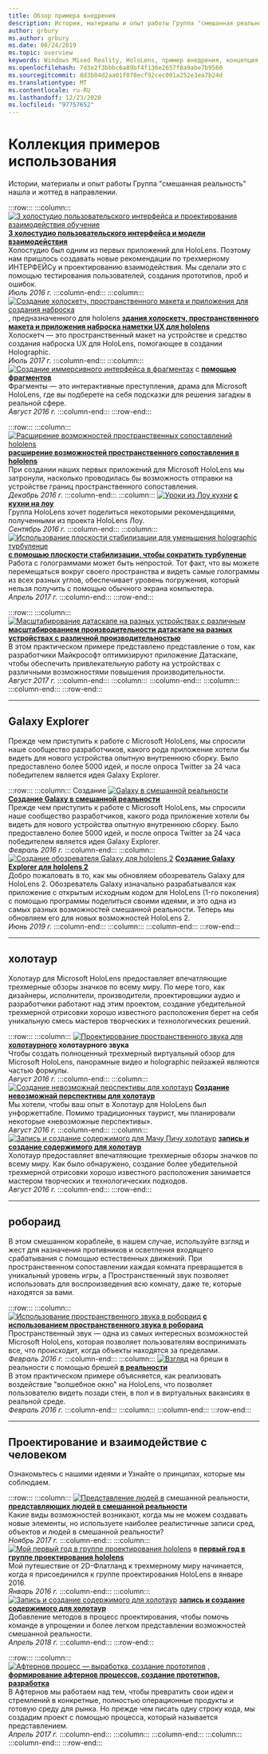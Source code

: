 ```yaml
---
title: Обзор примера внедрения
description: Истории, материалы и опыт работы Группа "смешанная реальность" нашла и жоттед в направлении.
author: grbury
ms.author: grbury
ms.date: 08/24/2019
ms.topic: overview
keywords: Windows Mixed Reality, HoloLens, пример внедрения, концепция, сценарии, примеры внедрения, гарнитура смешанной реальности, гарнитура Windows Mixed Reality, гарнитура виртуальной реальности
ms.openlocfilehash: 7d3e2f3bbbc6a89bf4f136e2657f8a9abe7b9560
ms.sourcegitcommit: 8d3b84d2aa01f078ecf92cec001a252e3ea7b24d
ms.translationtype: MT
ms.contentlocale: ru-RU
ms.lasthandoff: 12/23/2020
ms.locfileid: "97757652"
---
```

# <a name="case-study-gallery"></a>Коллекция примеров использования

Истории, материалы и опыт работы Группа "смешанная реальность" нашла и жоттед в направлении.

:::row:::
    :::column:::
       [ ![ 3 холостудио пользовательского интерфейса и проектирования взаимодействия обучение](images/thought-bubble-500px.jpg)](../out-of-scope/case-study-3-holostudio-ui-and-interaction-design-learnings.md) **[3 холостудио пользовательского интерфейса и модели взаимодействия](../out-of-scope/case-study-3-holostudio-ui-and-interaction-design-learnings.md)**<br>
        Холостудио был одним из первых приложений для HoloLens. Поэтому нам пришлось создавать новые рекомендации по трехмерному ИНТЕРФЕЙСу и проектированию взаимодействия. Мы сделали это с помощью тестирования пользователей, создания прототипов, проб и ошибок.<br>
        *Июль 2016 г.*
    :::column-end:::
    :::column:::
       [ ![ Создание холоскетч, пространственного макета и приложения для создания наброска](images/holosketch-image-01-640px.png)](../out-of-scope/case-study-building-holosketch,-a-spatial-layout-and-ux-sketching-app-for-hololens.md) , предназначенного для hololens **[здания холоскетч, пространственного макета и приложения наброска наметки UX для hololens](../out-of-scope/case-study-building-holosketch,-a-spatial-layout-and-ux-sketching-app-for-hololens.md)**<br>
        Холоскетч — это пространственный макет на устройстве и средство создания наброска UX для HoloLens, помогающее в создании Holographic.<br>
         *Июль 2017 г.*
    :::column-end:::
    :::column:::
       [ ![ Создание иммерсивного интерфейса в фрагментах](images/surfacereconstruction.jpg)](../out-of-scope/case-study-creating-an-immersive-experience-in-fragments.md) с **[помощью фрагментов](../out-of-scope/case-study-creating-an-immersive-experience-in-fragments.md)**<br>
        Фрагменты — это интерактивные преступления, драма для Microsoft HoloLens, где вы подберете на себя подсказки для решения загадкы в реальной сфере.<br>
        *Август 2016 г.*
    :::column-end:::
:::row-end:::

:::row:::
    :::column:::
       [ ![ Расширение возможностей пространственных сопоставлений hololens](images/away-from-camera-position-500px.png)](../out-of-scope/case-study-expanding-the-spatial-mapping-capabilities-of-hololens.md) **[расширение возможностей пространственного сопоставления в hololens](../out-of-scope/case-study-expanding-the-spatial-mapping-capabilities-of-hololens.md)**<br>
        При создании наших первых приложений для Microsoft HoloLens мы затронули, насколько проводилась бы возможность отправки на устройстве границ пространственного сопоставления.<br>
        *Декабрь 2016 г.*
    :::column-end:::
    :::column:::
       [ ![ Уроки из Лоу кухни](images/lowes.jpg)](../out-of-scope/case-study-lessons-from-the-lowes-kitchen.md) **[с кухни на лоу](../out-of-scope/case-study-lessons-from-the-lowes-kitchen.md)**<br>
        Группа HoloLens хочет поделиться некоторыми рекомендациями, полученными из проекта HoloLens Лоу.<br>
        *Сентябрь 2016 г.*
    :::column-end:::
    :::column:::
       [ ![ Использование плоскости стабилизации для уменьшения holographic турбуленце](images/holotour-stabilization-plane-500px.jpg)](../develop/platform-capabilities-and-apis/case-study-using-the-stabilization-plane-to-reduce-holographic-turbulence.md) **[с помощью плоскости стабилизации, чтобы сократить турбуленце](../develop/platform-capabilities-and-apis/case-study-using-the-stabilization-plane-to-reduce-holographic-turbulence.md)**<br>
        Работа с голограммами может быть непростой. Тот факт, что вы можете перемещаться вокруг своего пространства и видеть самые голограммы из всех разных углов, обеспечивает уровень погружения, который нельзя получить с помощью обычного экрана компьютера.<br>
        *Апрель 2017 г.*
    :::column-end:::
:::row-end:::

:::row:::
    :::column:::
       [ ![ Масштабирование датаскапе на разных устройствах с различным](images/cloud-steps-1-4-700px.jpg)](../out-of-scope/case-study-scaling-datascape-across-devices-with-different-performance.md) **[масштабированием производительности датаскапе на разных устройствах с различной производительностью](../out-of-scope/case-study-scaling-datascape-across-devices-with-different-performance.md)**<br>
        В этом практическом примере представлено представление о том, как разработчики Майкрософт оптимизируют приложение Датаскапе, чтобы обеспечить привлекательную работу на устройствах с различными возможностями повышения производительности.<br>
        *Август 2017 г.*
    :::column-end:::
    :::column:::
    :::column-end:::
    :::column:::
    :::column-end:::
:::row-end:::

---

## <a name="galaxy-explorer"></a>Galaxy Explorer

Прежде чем приступить к работе с Microsoft HoloLens, мы спросили наше сообщество разработчиков, какого рода приложение хотели бы видеть для нового устройства опытную внутреннюю сборку. Было предоставлено более 5000 идей, и после опроса Twitter за 24 часа победителем является идея Galaxy Explorer.

:::row:::
    :::column:::
       Создание [ ![ Galaxy в смешанной реальности](images/full-galaxy-500px.png)](../out-of-scope/case-study-creating-a-galaxy-in-mixed-reality.md) **[Создание Galaxy в смешанной реальности](../out-of-scope/case-study-creating-a-galaxy-in-mixed-reality.md)**<br>
        Прежде чем приступить к работе с Microsoft HoloLens, мы спросили наше сообщество разработчиков, какого рода приложение хотели бы видеть для нового устройства опытную внутреннюю сборку. Было предоставлено более 5000 идей, и после опроса Twitter за 24 часа победителем является идея Galaxy Explorer.<br>
         *Февраль 2016 г.*
    :::column-end:::
    :::column:::
       [ ![ Создание обозревателя Galaxy для hololens 2](../develop/unity/images/ge-update-interactions-concept-force-grab.png)](../develop/unity/galaxy-explorer-update.md) **[Создание Galaxy Explorer для hololens 2](../develop/unity/galaxy-explorer-update.md)**<br>
        Добро пожаловать в то, как мы обновляем обозреватель Galaxy для HoloLens 2. Обозреватель Galaxy изначально разрабатывался как приложение с открытым исходным кодом для HoloLens (1-го поколения) с помощью программы поделиться своими идеями, и это одна из самых разных возможностей смешанной реальности. Теперь мы обновляем его для новых возможностей HoloLens 2.<br>
        *Июнь 2019 г.*
    :::column-end:::
    :::column:::
    :::column-end:::
:::row-end:::

---

## <a name="holotour"></a>холотаур

Холотаур для Microsoft HoloLens предоставляет впечатляющие трехмерные обзоры значков по всему миру. По мере того, как дизайнеры, исполнители, производители, проектировщики аудио и разработчики работают над этим проектом, создание убедительной трехмерной отрисовки хорошо известного расположения берет на себя уникальную смесь мастеров творческих и технологических решений.

:::row:::
    :::column:::
       [ ![ Проектирование пространственного звука для](../out-of-scope/images/recreated-colosseum-holotour-500px.png)](../design/case-study-spatial-sound-design-for-holotour.md) **[холотаурного](../design/case-study-spatial-sound-design-for-holotour.md) холотаурного звука**<br>
        Чтобы создать полноценный трехмерный виртуальный обзор для Microsoft HoloLens, панорамные видео и holographic пейзажей являются частью формулы.<br>
         *Август 2016 г.*
    :::column-end:::
    :::column:::
       [ ![ Создание невозможнай перспективы для холотаур](../out-of-scope/images/rome-colosseum-overlay-500px.png)](../out-of-scope/case-study-creating-impossible-perspectives-for-holotour.md) **[Создание невозможнай перспективы для холотаур](../out-of-scope/case-study-creating-impossible-perspectives-for-holotour.md)**<br>
        Мы хотели, чтобы ваш опыт в Холотаур для HoloLens был унфоржеттабле. Помимо традиционных таурист, мы планировали некоторые «невозможные перспективы».<br>
        *Август 2016 г.*
    :::column-end:::
    :::column:::
       [ ![ Запись и создание содержимого для Мачу Пичу холотаур](../out-of-scope/images/camera-machu-pichu-500px.png)](../out-of-scope/case-study-capturing-and-creating-content-for-holotour.md) **[запись и создание содержимого для холотаур](../out-of-scope/case-study-capturing-and-creating-content-for-holotour.md)**<br>
        Холотаур предоставляет впечатляющие трехмерные обзоры значков по всему миру. Как было обнаружено, создание более убедительной трехмерной отрисовки хорошо известного расположения занимается мастером творческих и технологических подходов.<br>
        *Август 2016 г.*
    :::column-end:::
:::row-end:::

---

## <a name="roboraid"></a>робораид

В этом смешанном кораблейе, в нашем случае, используйте взгляд и жест для назначения противников и осветления входящего срабатывания с помощью естественных движений. При пространственном сопоставлении каждая комната превращается в уникальный уровень игры, а Пространственный звук позволяет использовать для воспроизведения всю комнату, даже те, которые находятся за вами.

:::row:::
    :::column:::
       [ ![ Использование пространственного звука в робораид](../design/images/successful-dodge-roboraid-500px.jpg)](../design/case-study-using-spatial-sound-in-roboraid.md) **[с использованием пространственного звука в робораид](../design/case-study-using-spatial-sound-in-roboraid.md)**<br>
        Пространственный звук — одна из самых интересных возможностей Microsoft HoloLens, которая позволяет пользователям воспринимать все, что происходит, когда объекты находятся за пределами.<br>
         *Февраль 2016 г.*
    :::column-end:::
    :::column:::
       [ ![ Взгляд](../develop/unity/images/roboraid-640px.png)](../out-of-scope/case-study-looking-through-holes-in-your-reality.md) на бреши в реальности с помощью брешей **[в реальности](../out-of-scope/case-study-looking-through-holes-in-your-reality.md)**<br>
        В этом практическом примере объясняется, как реализовать воздействие "волшебное окно" на HoloLens, что позволяет пользователю видеть позади стен, в пол и в виртуальных вакансиях в реальной среде.<br>
        *Февраль 2016 г.*
    :::column-end:::
    :::column:::
    :::column-end:::
:::row-end:::

---

## <a name="design-and-human-experience"></a>Проектирование и взаимодействие с человеком

Ознакомьтесь с нашими идеями и Узнайте о принципах, которые мы соблюдаем.

:::row:::
    :::column:::
       [ ![ Представление людей в](../develop/unity/images/bang-ai-weiwie.jpg)](../out-of-scope/case-study-representing-humans-in-mixed-reality.md) смешанной реальности, **[представляющих людей в смешанной реальности](../out-of-scope/case-study-representing-humans-in-mixed-reality.md)**<br>
        Какие виды возможностей возникают, когда мы не можем создавать новые элементы, но используете наиболее реалистичные записи сред, объектов и людей в смешанной реальности?<br>
         *Ноябрь 2017 г.*
    :::column-end:::
    :::column:::
       [ ![ Мой первый год в группе проектирования hololens](../develop/unity/images/MotionController.jpg)](../out-of-scope/case-study-my-first-year-on-the-hololens-design-team.md) в **[первый год в группе проектирования hololens](../out-of-scope/case-study-my-first-year-on-the-hololens-design-team.md)**<br>
        Мой путешествие от 2D-Флатланд к трехмерному миру начинается, когда я присоединился к группе проектирования HoloLens в январе 2016.<br>
        *Январь 2016 г.*
    :::column-end:::
    :::column:::
       [ ![ Запись и создание содержимого для холотаур](images/academyteam1000.png)](case-study-expanding-the-design-process-for-mixed-reality.md) **[запись и создание содержимого для холотаур](case-study-expanding-the-design-process-for-mixed-reality.md)**<br>
        Добавление методов в процесс проектирования, чтобы помочь команде в упрощении и более легком представлении возможностей смешанной реальности.<br>
        *Апрель 2018 г.*
    :::column-end:::
:::row-end:::

:::row:::
    :::column:::
       [ ![ Афтернов процесс — выработка, создание прототипов](../out-of-scope/images/whatisenvisioning-640px.png)](../out-of-scope/case-study-afternows-process-envisioning,-prototyping,-building.md) , **[формирование афтернов процессов, создание прототипов, разработка](../out-of-scope/case-study-afternows-process-envisioning,-prototyping,-building.md)**<br>
        В Афтернов мы работаем над тем, чтобы превратить свои идеи и стремлений в конкретные, полностью операционные продукты и готовую среду для рынка. Но прежде чем писать одну строку кода, мы создадим проект с помощью процесса, который называется представлением.<br>
        *Апрель 2017 г.*
    :::column-end:::
    :::column:::
    :::column-end:::
    :::column:::
    :::column-end:::
:::row-end:::
